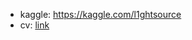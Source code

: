 * kaggle: https://kaggle.com/l1ghtsource
* cv: [link](https://drive.google.com/file/d/1PYxav1-Jn8kEWS3JgAEYjFMoawGtb2JJ/view?usp=sharing)
